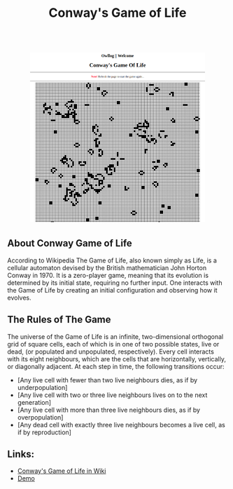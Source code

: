 <div align="center">
  <h1>Conway's Game of Life<h1>
  <br>
  <img src="https://raw.githubusercontent.com/Meklad/conways-game-of-life/master/game_of_life_cover.png" width="400">
</div>

## About Conway Game of Life

According to Wikipedia The Game of Life, also known simply as Life, is a cellular automaton devised by the British mathematician John Horton Conway in 1970. It is a zero-player game, meaning that its evolution is determined by its initial state, requiring no further input. One interacts with the Game of Life by creating an initial configuration and observing how it evolves.

## The Rules of The Game

The universe of the Game of Life is an infinite, two-dimensional orthogonal grid of square cells, each of which is in one of two possible states, live or dead, (or populated and unpopulated, respectively). Every cell interacts with its eight neighbours, which are the cells that are horizontally, vertically, or diagonally adjacent. At each step in time, the following transitions occur:

- [Any live cell with fewer than two live neighbours dies, as if by underpopulation]
- [Any live cell with two or three live neighbours lives on to the next generation]
- [Any live cell with more than three live neighbours dies, as if by overpopulation]
- [Any dead cell with exactly three live neighbours becomes a live cell, as if by reproduction]

## Links: 
- [Conway's Game of Life in Wiki](https://en.wikipedia.org/wiki/Conway%27s_Game_of_Life)
- [Demo](http://tyet-soft.ml/gameOfLife/)
